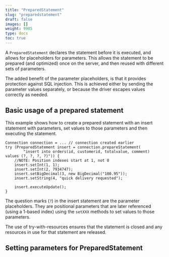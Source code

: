 ```yaml
---
title: "PreparedStatement"
slug: "preparedstatement"
draft: false
images: []
weight: 9905
type: docs
toc: true
---
```


A `PreparedStatement` declares the statement before it is executed, and allows for placeholders for parameters. This allows the statement to be prepared (and optimized) once on the server, and then reused with different sets of parameters.

The added benefit of the parameter placeholders, is that it provides protection against SQL injection. This is achieved either by sending the parameter values separately, or because the driver escapes values correctly as needed.

## Basic usage of a prepared statement
<!-- language-all: java -->
This example shows how to create a prepared statement with an insert statement with parameters, set values to those parameters and then executing the statement.

    Connection connection = ... // connection created earlier
    try (PreparedStatement insert = connection.prepareStatement(
            "insert into orders(id, customerid, totalvalue, comment) values (?, ?, ?, ?)")) {
        //NOTE: Position indexes start at 1, not 0
        insert.setInt(1, 1);
        insert.setInt(2, 7934747);
        insert.setBigDecimal(3, new BigDecimal("100.95"));
        insert.setString(4, "quick delivery requested");
    
        insert.executeUpdate();
    }

The question marks (`?`) in the insert statement are the parameter placeholders. They are positional parameters that are later referenced (using a 1-based index) using the `setXXX` methods to set values to those parameters.

The use of try-with-resources ensures that the statement is closed and any resources in use for that statement are released.

## Setting parameters for PreparedStatement


